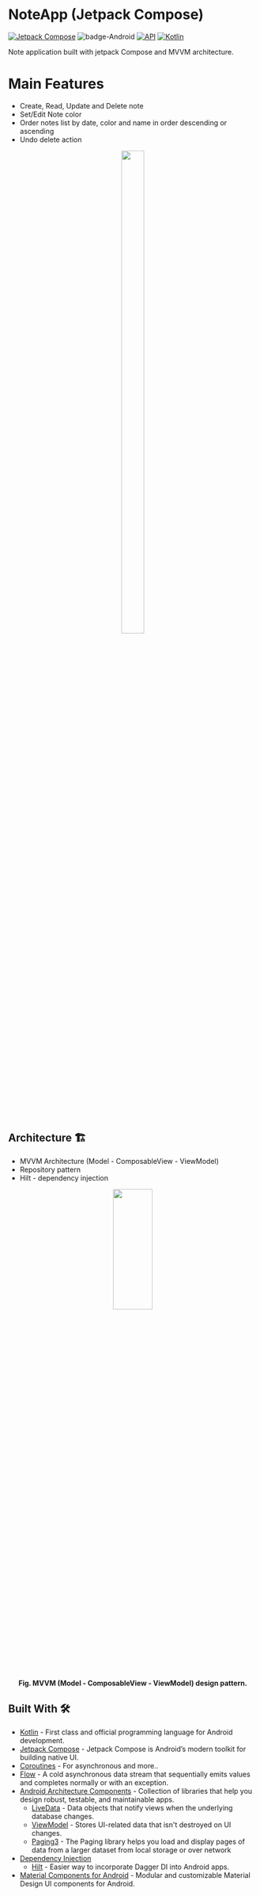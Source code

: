 # NoteApp (Jetpack Compose) 
[![Jetpack Compose](https://img.shields.io/badge/Jetpack%20Compose-1.5.4-%230075FF.svg)](https://developer.android.com/jetpack/compose)
![badge-Android](https://img.shields.io/badge/Platform-Android-brightgreen)
[![API](https://img.shields.io/badge/API-24%2B-brightgreen.svg?style=flat)](https://android-arsenal.com/api?level=24)
[![Kotlin](https://img.shields.io/badge/Kotlin-1.9.20-blue.svg?style=flat&logo=kotlin)](https://kotlinlang.org)

Note application built with jetpack Compose and MVVM architecture.<br>

# Main Features

- Create, Read, Update and Delete note
- Set/Edit Note color
- Order notes list by date, color and name in order descending or ascending
- Undo delete action

 <p align="center" width="100%">
   <img width="30%" height="50%" src="https://github.com/MarconiJunior/NoteApp/assets/102702355/57883e4c-dfc3-4388-a151-3e2300a0217d" />
 </p>

## Architecture 🏗️
  - MVVM Architecture (Model - ComposableView - ViewModel)
  - Repository pattern
  - Hilt - dependency injection

<p align="center">
  <img width="40%" height="25%" src="https://github.com/piashcse/Hilt-MVVM-Compose-Movie/blob/master/screenshots/mvvm.png" />
</p>
<p align="center">
<b>Fig.  MVVM (Model - ComposableView - ViewModel) design pattern.</b>
</p>

## Built With 🛠
- [Kotlin](https://kotlinlang.org/) - First class and official programming language for Android development.
- [Jetpack Compose](https://developer.android.com/jetpack/compose) - Jetpack Compose is Android’s modern toolkit for building native UI.
- [Coroutines](https://kotlinlang.org/docs/reference/coroutines-overview.html) - For asynchronous and more..
- [Flow](https://kotlin.github.io/kotlinx.coroutines/kotlinx-coroutines-core/kotlinx.coroutines.flow/-flow/) - A cold asynchronous data stream that sequentially emits values and completes normally or with an exception.
- [Android Architecture Components](https://developer.android.com/topic/libraries/architecture) - Collection of libraries that help you design robust, testable, and maintainable apps.
  - [LiveData](https://developer.android.com/topic/libraries/architecture/livedata) - Data objects that notify views when the underlying database changes.
  - [ViewModel](https://developer.android.com/topic/libraries/architecture/viewmodel) - Stores UI-related data that isn't destroyed on UI changes.
  - [Paging3](https://developer.android.com/topic/libraries/architecture/paging/v3-overview) - The Paging library helps you load and display pages of data from a larger dataset from local storage or over network
- [Dependency Injection](https://developer.android.com/training/dependency-injection)
  - [Hilt](https://dagger.dev/hilt) - Easier way to incorporate Dagger DI into Android apps.
- [Material Components for Android](https://github.com/material-components/material-components-android) - Modular and customizable Material Design UI components for Android.
